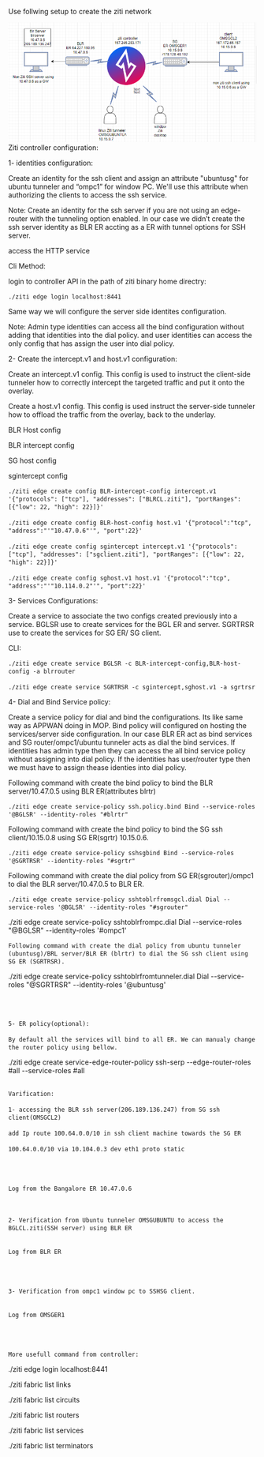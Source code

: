 Use follwing setup to create the ziti network

![Diagram](DO_network.png)
Ziti controller configuration:

1- identities configuration: 

Create an identity for the ssh client and assign an attribute "ubuntusg" for ubuntu tunneler and “ompc1” for window PC. We'll use this attribute when authorizing the clients to access the ssh service.

Note: Create an identity for the ssh server if you are not using an edge-router with the tunneling option enabled. In our case we didn’t create the ssh server identity as BLR ER accting as a ER with tunnel options for SSH server.

access the HTTP service

Cli Method:

login to controller API in the path of ziti binary home directry:
```
./ziti edge login localhost:8441 
```

Same way we will configure the server side identites configuration.

Note: Admin type identities can access all the bind configuration without adding that identities into the dial policy. and user identities can access the only config that has assign the user into dial policy.

2- Create the intercept.v1 and host.v1 configuration:

Create an intercept.v1 config. This config is used to instruct the client-side tunneler how to correctly intercept the targeted traffic and put it onto the overlay.

Create a host.v1 config. This config is used instruct the server-side tunneler how to offload the traffic from the overlay, back to the underlay.


BLR Host config


BLR intercept config


SG host config


sgintercept config


 
```
./ziti edge create config BLR-intercept-config intercept.v1 '{"protocols": ["tcp"], "addresses": ["BLRCL.ziti"], "portRanges": [{"low": 22, "high": 22}]}'

./ziti edge create config BLR-host-config host.v1 '{"protocol":"tcp", "address":"'"10.47.0.6"'", "port":22}'

./ziti edge create config sgintercept intercept.v1 '{"protocols": ["tcp"], "addresses": ["sgclient.ziti"], "portRanges": [{"low": 22, "high": 22}]}'

./ziti edge create config sghost.v1 host.v1 '{"protocol":"tcp", "address":"'"10.114.0.2"'", "port":22}'
```

3- Services Configurations:

Create a service to associate the two configs created previously into a service. BGLSR use to create services for the BGL ER and server. SGRTRSR use to create the services for SG ER/ SG client.




 

CLI:
```
./ziti edge create service BGLSR -c BLR-intercept-config,BLR-host-config -a blrrouter

./ziti edge create service SGRTRSR -c sgintercept,sghost.v1 -a sgrtrsr
```


4- Dial and Bind Service policy:

Create a service policy for dial and bind the configurations. Its like same way as APPWAN doing in MOP. Bind policy will configured on hosting the services/server side configuration. In our case BLR ER act as bind services and SG router/ompc1/ubuntu tunneler acts as dial the bind services. If identities has admin type then they can access the all bind service policy without assigning into dial policy. If the identities has user/router type then we must have to assign thease identies into dial policy.


Following command with create the bind policy to bind the BLR server/10.47.0.5 using BLR ER(attributes blrtr)
```
./ziti edge create service-policy ssh.policy.bind Bind --service-roles '@BGLSR' --identity-roles "#blrtr"
```
Following command with create the bind policy to bind the SG ssh client/10.15.0.8  using SG ER(sgrtr) 10.15.0.6.
```
./ziti edge create service-policy sshsgbind Bind --service-roles '@SGRTRSR' --identity-roles "#sgrtr"
```
Following command with create the dial policy from SG ER(sgrouter)/ompc1 to dial the BLR server/10.47.0.5  to BLR ER.
```
./ziti edge create service-policy sshtoblrfromsgcl.dial Dial --service-roles '@BGLSR' --identity-roles "#sgrouter"
```
./ziti edge create service-policy sshtoblrfrompc.dial Dial --service-roles "@BGLSR" --identity-roles '#ompc1'
```
Following command with create the dial policy from ubuntu tunneler (ubuntusg)/BRL server/BLR ER (blrtr) to dial the SG ssh client using SG ER (SGRTRSR).
```
./ziti edge create service-policy sshtoblrfromtunneler.dial Dial --service-roles "@SGRTRSR" --identity-roles '@ubuntusg'
```

 

5- ER policy(optional):

By default all the services will bind to all ER. We can manualy change the router policy using bellow.
```
./ziti edge create service-edge-router-policy ssh-serp --edge-router-roles #all --service-roles #all
```

Varification:

1- accessing the BLR ssh server(206.189.136.247) from SG ssh client(OMSGCL2)

add Ip route 100.64.0.0/10 in ssh client machine towards the SG ER

100.64.0.0/10 via 10.104.0.3 dev eth1 proto static


 

Log from the Bangalore ER 10.47.0.6



2- Verification from Ubuntu tunneler OMSGUBUNTU to access the BGLCL.ziti(SSH server) using BLR ER


Log from BLR ER 


 

3- Verification from ompc1 window pc to SSHSG client.


Log from OMSGER1


 

More usefull command from controller:
```
./ziti edge login localhost:8441

./ziti fabric list links

./ziti fabric list circuits

./ziti fabric list routers

./ziti fabric list services

./ziti fabric list terminators
```
